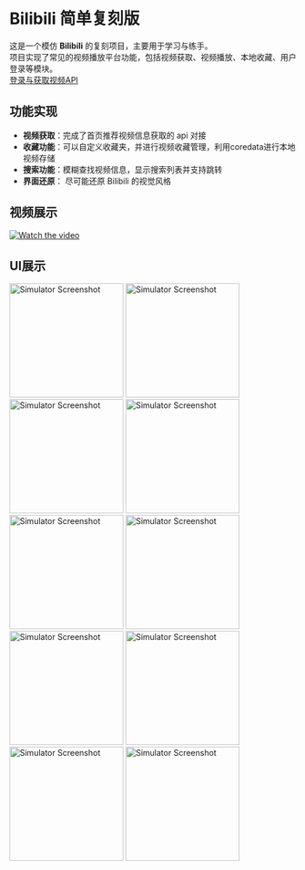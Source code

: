 #  Bilibili 简单复刻版

这是一个模仿 **Bilibili** 的复刻项目，主要用于学习与练手。  
项目实现了常见的视频播放平台功能，包括视频获取、视频播放、本地收藏、用户登录等模块。  
[登录与获取视频API](https://qweaxis5xz.apifox.cn/)

## 功能实现

-  **视频获取**：完成了首页推荐视频信息获取的 api 对接   
-  **收藏功能**：可以自定义收藏夹，并进行视频收藏管理，利用coredata进行本地视频存储
-  **搜索功能**：模糊查找视频信息，显示搜索列表并支持跳转
-  **界面还原**：  尽可能还原 Bilibili 的视觉风格        

## 视频展示

[![Watch the video](https://img.shields.io/badge/Bilibili-观看视频-ff69b4)](https://b23.tv/yGcpgPj)

## UI展示

<img src="https://github.com/user-attachments/assets/65c543a5-b495-4b87-ad22-ab4bbeedfc63" alt="Simulator Screenshot" width="200" />

<img src="https://github.com/user-attachments/assets/0105fd24-7e62-4652-a3a5-0df9ede3e24e" alt="Simulator Screenshot" width="200" />

<img src="https://github.com/user-attachments/assets/6e2b9e58-efc9-4736-bf63-967d10e5bec0" alt="Simulator Screenshot" width="200" />

<img src="https://github.com/user-attachments/assets/6ecfbe40-ad94-4704-93f6-538393f5e36d" alt="Simulator Screenshot" width="200" />

<img src="https://github.com/user-attachments/assets/726d6282-262c-426b-88ac-37915a30560e" alt="Simulator Screenshot" width="200" />

<img src="https://github.com/user-attachments/assets/d4a3e8eb-32fc-4915-b7fb-6fb5921aad4b" alt="Simulator Screenshot" width="200" />

<img src="https://github.com/user-attachments/assets/a11a6d54-1793-4ea5-a91c-0e4592fe9c70" alt="Simulator Screenshot" width="200" />

<img src="https://github.com/user-attachments/assets/530ed237-f4bd-4ce1-92cd-053240fbd711" alt="Simulator Screenshot" width="200" />

<img src="https://github.com/user-attachments/assets/9d5ade56-9c43-42c9-89e0-bf6e0da864d7" alt="Simulator Screenshot" width="200" />

<img src="https://github.com/user-attachments/assets/c76b7e2e-6258-4e85-9d5e-b756029bc18b" alt="Simulator Screenshot" width="200" />
